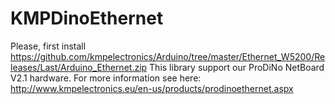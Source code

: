 KMPDinoEthernet
===============
Please, first install https://github.com/kmpelectronics/Arduino/tree/master/Ethernet_W5200/Releases/Last/Arduino_Ethernet.zip
This library support our ProDiNo NetBoard V2.1 hardware.
For more information see here: http://www.kmpelectronics.eu/en-us/products/prodinoethernet.aspx
